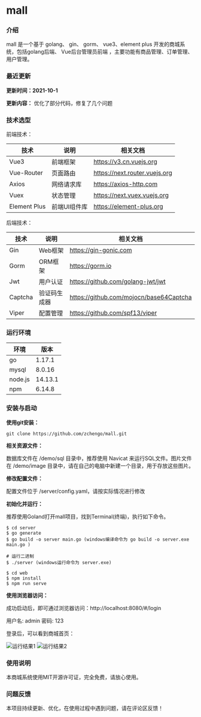 # mall
### 介绍
mall 是一个基于 golang、 gin、 gorm、 vue3、element plus 开发的商城系统，包括golang后端、 Vue后台管理员前端 ，主要功能有商品管理、订单管理、用户管理。

### 最近更新

**更新时间：2021-10-1** 

**更新内容：** 优化了部分代码，修复了几个问题

### 技术选型

前端技术：

| 技术 | 说明 | 相关文档 |
|---|---|---|
| Vue3 | 前端框架 | https://v3.cn.vuejs.org |
| Vue-Router | 页面路由 | https://next.router.vuejs.org |
| Axios | 网络请求库 | https://axios-http.com |
| Vuex | 状态管理 | https://next.vuex.vuejs.org |
| Element Plus | 前端UI组件库 | https://element-plus.org |

后端技术：

| 技术 | 说明 | 相关文档 |
|---|---|---|
| Gin | Web框架 | https://gin-gonic.com |
| Gorm | ORM框架 | https://gorm.io |
| Jwt | 用户认证 | https://github.com/golang-jwt/jwt |
| Captcha | 验证码生成器 | https://github.com/mojocn/base64Captcha |
| Viper | 配置管理 | https://github.com/spf13/viper |

### 运行环境

| 环境 | 版本 |
|---|---|
| go | 1.17.1 |
| mysql | 8.0.16 |
| node.js | 14.13.1 |
| npm | 6.14.8 |

### 安装与启动

**使用git安装：**
```
git clone https://github.com/zchengo/mall.git
```
**相关资源文件：**

数据库文件在 /demo/sql 目录中，推荐使用 Navicat 来运行SQL文件。图片文件在 /demo/image 目录中，请在自己的电脑中新建一个目录，用于存放这些图片。

**修改配置文件：**

配置文件位于 /server/config.yaml，请按实际情况进行修改

**初始化并运行：**

推荐使用Goland打开mall项目，找到Terminal(终端)，执行如下命令。
```
$ cd server
$ go generate
$ go build -o server main.go (windows编译命令为 go build -o server.exe main.go )

# 运行二进制
$ ./server (windows运行命令为 server.exe)

$ cd web
$ npm install
$ npm run serve
```

**使用浏览器访问：** 

成功启动后，即可通过浏览器访问：http://localhost:8080/#/login

用户名: admin 密码: 123

登录后，可以看到商城首页：

![运行结果1](https://github.com/zchengo/mall/blob/main/demo/result/demo1.png?raw=true)
![运行结果2](https://github.com/zchengo/mall/blob/main/demo/result/demo2.png?raw=true)

### 使用说明

本商城系统使用MIT开源许可证，完全免费，请放心使用。

### 问题反馈

本项目持续更新、优化，在使用过程中遇到问题，请在评论区反馈！



